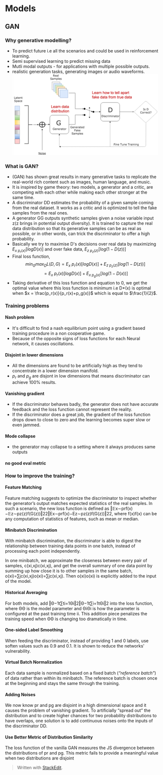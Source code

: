 # Models 

## GAN

### Why generative modelling?
- To predict future i.e all the scenarios and could be used in reinforcement learning.
- Semi supervised learning to predict missing data
- Mutli modal outputs - for applications with multiple possible outputs.
- realistic generation tasks, generating images or audio waveforms.
![images/gan-architechture](gan.png)

### What is GAN?
- (GAN) has shown great results in many generative tasks to replicate the real-world rich content such as images, human language, and music.
- It is inspired by game theory: two models, a generator and a critic, are competing with each other while making each other stronger at the same time.
- A discriminator  DD  estimates the probability of a given sample coming from the real dataset. It works as a critic and is optimized to tell the fake samples from the real ones. 
- A generator  GG  outputs synthetic samples given a noise variable input  z(z  brings in potential output diversity). It is trained to capture the real data distribution so that its generative samples can be as real as possible, or in other words, can trick the discriminator to offer a high probability.
- Basically we try to maximise D's decisions over real data by maximizing $E_{x~p_r(x)}[logD(x)]$ and over fake data, $E_{z~p_z(z)}[log(1-D(z))]$
- Final loss function, $$ min_G max_D L(D,G) = E_x~p_r(x)[logD(x)] + E_{z~p_z(z)}[log(1-D(z))]$$
$$ = E_x~p_r(x)[logD(x)] + E_{x~p_g(x)}[log(1-D(x))]$$
- Taking derivative of this loss function and equation to 0, we get the optimal value where this loss function is minimum i.e D*(x) is optimal when $x = \frac{p_r(x)}{p_r(x)+p_g(x)}$ which is equal to $\frac{1}{2}$.

### Training problems

#### Nash problem
-	It's difficult to find a nash equilibrium point using a gradient based training procedure in a non cooperative game.
-	Because of the opposite signs of loss functions for each Neural network, it causes oscillations.

#### Disjoint in lower dimensions
- All the dimensions are found to be artificially high as they tend to concentrate in a lower dimension manifold. 
- $p_r$ and $p_g$ are disjont in low dimensions that means discriminator can achieve 100% results.
#### Vanishing gradient
- If the discriminator behaves badly, the generator does not have accurate feedback and the loss function cannot represent the reality.
- If the discriminator does a great job, the gradient of the loss function drops down to close to zero and the learning becomes super slow or even jammed.
#### Mode collapse
- the generator may collapse to a setting where it always produces same outputs
#### no good eval metric

### How to improve the training? 
#### Feature Matching

Feature matching suggests to optimize the discriminator to inspect whether the generator’s output matches expected statistics of the real samples. In such a scenario, the new loss function is defined as  ‖𝔼x∼prf(x)−𝔼z∼pz(z)f(G(z))‖22‖Ex∼prf(x)−Ez∼pz(z)f(G(z))‖22, where  f(x)f(x)  can be any computation of statistics of features, such as mean or median.

#### Minibatch Discrimination

With minibatch discrimination, the discriminator is able to digest the relationship between training data points in one batch, instead of processing each point independently.

In one minibatch, we approximate the closeness between every pair of samples,  c(xi,xj)c(xi,xj), and get the overall summary of one data point by summing up how close it is to other samples in the same batch,  o(xi)=∑jc(xi,xj)o(xi)=∑jc(xi,xj). Then  o(xi)o(xi)  is explicitly added to the input of the model.

#### Historical Averaging

For both models, add  ‖Θ−1t∑ti=1Θi‖2‖Θ−1t∑i=1tΘi‖2  into the loss function, where  ΘΘ  is the model parameter and  ΘiΘi  is how the parameter is configured at the past training time  ii. This addition piece penalizes the training speed when  ΘΘ  is changing too dramatically in time.

#### One-sided Label Smoothing

When feeding the discriminator, instead of providing 1 and 0 labels, use soften values such as 0.9 and 0.1. It is shown to reduce the networks’ vulnerability.

#### Virtual Batch Normalization

Each data sample is normalized based on a fixed batch (_“reference batch”_) of data rather than within its minibatch. The reference batch is chosen once at the beginning and stays the same through the training.

#### Adding Noises

We now know  pr  and  pg  are disjoint in a high dimensional space and it causes the problem of vanishing gradient. To artificially “spread out” the distribution and to create higher chances for two probability distributions to have overlaps, one solution is to add continuous noises onto the inputs of the discriminator  DD.

#### Use Better Metric of Distribution Similarity

The loss function of the vanilla GAN measures the JS divergence between the distributions of  pr  and  pg. This metric fails to provide a meaningful value when two distributions are disjoint

> Written with [StackEdit](https://stackedit.io/).
<!--stackedit_data:
eyJoaXN0b3J5IjpbNjk4MjU5OSwtMTM5MDI0MDMxMiwxMjA1NT
U2NTAxLDI3NjMyNDY5OCwyMjUwOTY4NCwtMTg2MTkzMzM5OCw4
OTMzODU5MDcsLTExODM1Mzg3ODUsLTIwMzYzNDI1MTEsMTk0MD
E5OTA2MiwxMDEyMDY1MjcyLC0xMzYyNjA1OTE5LDIxMjIyMDkz
MjIsLTE0OTY5ODQ3MzUsMjEzNjczODU1XX0=
-->